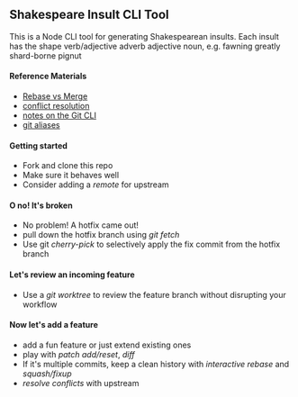 ## Shakespeare Insult CLI Tool
This is a Node CLI tool for generating Shakespearean insults. Each insult has the shape verb/adjective adverb adjective noun, e.g. fawning greatly shard-borne pignut

#### Reference Materials
- [Rebase vs Merge](https://hackernoon.com/git-merge-vs-rebase-whats-the-diff-76413c117333)
- [conflict resolution](https://githowto.com/resolving_conflicts)
- [notes on the Git CLI](https://gist.github.com/Nathan-Schwartz/01f0cbe97e6b27a189f68271c2df5f6e)
- [git aliases](https://github.com/AriLFrankel/dotfiles/blob/master/git/.gitconfig#L3)

#### Getting started
- Fork and clone this repo
- Make sure it behaves well
- Consider adding a *remote* for upstream

#### O no! It's broken
- No problem! A hotfix came out!
- pull down the hotfix branch using *git fetch*
- Use git *cherry-pick* to selectively apply the fix commit from the hotfix branch

#### Let's review an incoming feature
- Use a *git worktree* to review the feature branch without disrupting your workflow

#### Now let's add a feature
- add a fun feature or just extend existing ones
- play with *patch add/reset*, *diff*
- If it's multiple commits, keep a clean history with *interactive rebase* and *squash/fixup*
- *resolve conflicts* with upstream
